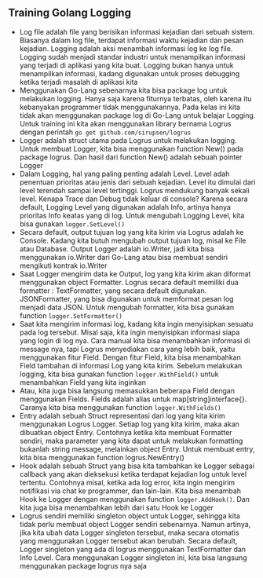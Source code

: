 ## Training Golang Logging

- Log file adalah file yang berisikan informasi kejadian dari sebuah sistem. Biasanya dalam log file, terdapat informasi waktu kejadian dan pesan kejadian. Logging adalah aksi menambah informasi log ke log file. Logging sudah menjadi standar industri untuk menampilkan informasi yang terjadi di aplikasi yang kita buat. Logging bukan hanya untuk menampilkan informasi, kadang digunakan untuk proses debugging ketika terjadi masalah di aplikasi kita
- Menggunakan Go-Lang sebenarnya kita bisa package log untuk melakukan logging. Hanya saja karena fiturnya terbatas, oleh karena itu kebanyakan programmer tidak menggunakannya. Pada kelas ini kita tidak akan menggunakan package log di Go-Lang untuk belajar Logging. Untuk training ini kita akan menggunakan library bernama Logrus dengan perintah `go get github.com/sirupsen/logrus`
- Logger adalah struct utama pada Logrus untuk melakukan logging. Untuk membuat Logger, kita bisa menggunakan function New() pada package logrus. Dan hasil dari function New() adalah sebuah pointer Logger
- Dalam Logging, hal yang paling penting adalah Level. Level adah penentuan prioritas atau jenis dari sebuah kejadian. Level itu dimulai dari level terendah sampai level tertinggi. Logrus mendukung banyak sekali level. Kenapa Trace dan Debug tidak keluar di console? Karena secara default, Logging Level yang digunakan adalah Info, artinya hanya prioritas Info keatas yang di log. Untuk mengubah Logging Level, kita bisa gunakan `logger.SetLevel()`
- Secara default, output tujuan log yang kita kirim via Logrus adalah ke Console. Kadang kita butuh mengubah output tujuan log, misal ke File atau Database. Output Logger adalah io.Writer, jadi kita bisa menggunakan io.Writer dari Go-Lang atau bisa membuat sendiri mengikuti kontrak io.Writer
- Saat Logger mengirim data ke Output, log yang kita kirim akan diformat menggunakan object Formatter. Logrus secara default memiliki dua formatter : TextFormatter, yang secara default digunakan. JSONFormatter, yang bisa digunakan untuk memformat pesan log menjadi data JSON. Untuk mengubah formatter, kita bisa gunakan function `logger.SetFormatter()`
- Saat kita mengirim informasi log, kadang kita ingin menyisipkan sesuatu pada log tersebut. Misal saja, kita ingin menyisipkan informasi siapa yang login di log nya. Cara manual kita bisa menambahkan informasi di message nya, tapi Logrus menyediakan cara yang lebih baik, yaitu menggunakan fitur Field. Dengan fitur Field, kita bisa menambahkan Field tambahan di informasi Log yang kita kirim. Sebelum melakukan logging, kita bisa gunakan function `logger.WithField()` untuk menambahkan Field yang kita inginkan
- Atau, kita juga bisa langsung memasukkan beberapa Field dengan menggunakan Fields. Fields adalah alias untuk map[string]interface{}. Caranya kita bisa menggunakan function `logger.WithFields()`
- Entry adalah sebuah Struct representasi dari log yang kita kirim menggunakan Logrus Logger. Setiap log yang kita kirim, maka akan dibuatkan object Entry. Contohnya ketika kita membuat Formatter sendiri, maka parameter yang kita dapat untuk melakukan formatting bukanlah string message, melainkan object Entry. Untuk membuat entry, kita bisa menggunakan function logrus.NewEntry()
- Hook adalah sebuah Struct yang bisa kita tambahkan ke Logger sebagai callback yang akan dieksekusi ketika terdapat kejadian log untuk level tertentu. Contohnya misal, ketika ada log error, kita ingin mengirim notifikasi via chat ke programmer, dan lain-lain. Kita bisa menambah Hook ke Logger dengan menggunakan function `logger.AddHook()`. Dan kita juga bisa menambahkan lebih dari satu Hook ke Logger
- Logrus sendiri memiliki singleton object untuk Logger, sehingga kita tidak perlu membuat object Logger sendiri sebenarnya. Namun artinya, jika kita ubah data Logger singleton tersebut, maka secara otomatis yang menggunakan Logger tersebut akan berubah. Secara default, Logger singleton yang ada di logrus menggunakan TextFormatter dan Info Level. Cara menggunakan Logger singleton ini, kita bisa langsung menggunakan package logrus nya saja